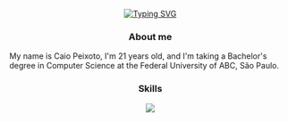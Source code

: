 <p align="center"> 
  <a href="https://git.io/typing-svg"><img src="https://readme-typing-svg.demolab.com?font=Fira+Code&pause=1000&color=10760C&random=false&width=435&lines=Hello%2C+I+go+by+the+name+Caito+%E2%9D%81%C2%B4%E2%97%A1%60%E2%9D%81)" alt="Typing SVG" /></a>

### <p align="center">About me

My name is Caio Peixoto, I'm 21 years old, and I'm taking a Bachelor's degree in Computer Science at the Federal University of ABC, São Paulo.


### <p align="center">Skills
<p align="center">
  <a href="https://skillicons.dev">
    <img src="https://skillicons.dev/icons?i=pycharm,py,vscode,notion,css,html,discord, r" />
  </a>
</p>

